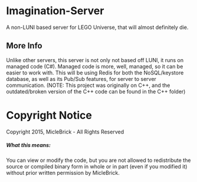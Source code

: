 # Imagination-Server
A non-LUNI based server for LEGO Universe, that will almost definitely die.

## More Info
Unlike other servers, this server is not only not based off LUNI, it runs on managed code (C#). Managed code is more, well, managed, so it can be easier to work with. This will be using Redis for both the NoSQL/keystore database, as well as its Pub/Sub features, for server to server communication. (NOTE: This project was originally on C++, and the outdated/broken version of the C++ code can be found in the C++ folder)

# Copyright Notice
Copyright 2015, MicleBrick - All Rights Reserved

##### What this means:
You can view or modify the code, but you are not allowed to redistribute the source or compiled binary form in whole or in part (even if you modified it) without prior written permission by MicleBrick.
